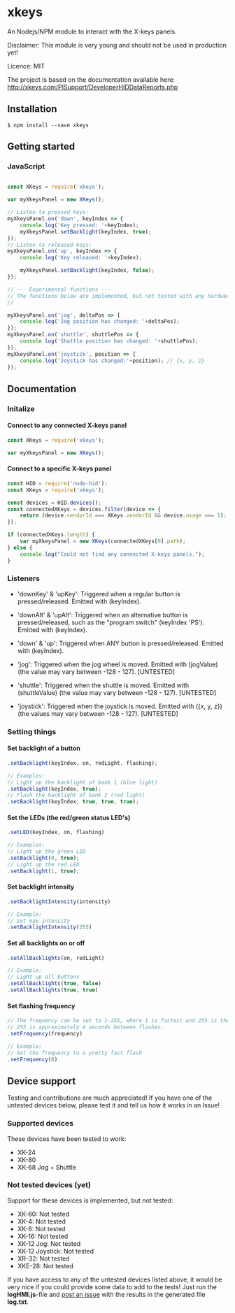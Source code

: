 # xkeys

An Nodejs/NPM module to interact with the X-keys panels.

Disclaimer: This module is very young and should not be used in production yet!

Licence: MIT

The project is based on the documentation available here: http://xkeys.com/PISupport/DeveloperHIDDataReports.php

## Installation

`$ npm install --save xkeys`



## Getting started

### JavaScript

```javascript

const XKeys = require('xkeys');

var myXkeysPanel = new XKeys();

// Listen to pressed keys:
myXkeysPanel.on('down', keyIndex => {
	console.log('Key pressed: '+keyIndex);
	myXkeysPanel.setBacklight(keyIndex, true);
});
// Listen to released keys:
myXkeysPanel.on('up', keyIndex => {
	console.log('Key released: '+keyIndex);

	myXkeysPanel.setBacklight(keyIndex, false);
});

// --- Experimental functions ---
// The functions below are implemented, but not tested with any hardware yet.
//

myXkeysPanel.on('jog', deltaPos => {
	console.log('Jog position has changed: '+deltaPos);
});
myXkeysPanel.on('shuttle', shuttlePos => {
	console.log('Shuttle position has changed: '+shuttlePos);
});
myXkeysPanel.on('joystick', position => {
	console.log('Joystick has changed:'+position); // {x, y, z}
});

```

## Documentation

### Initalize
#### Connect to any connected X-keys panel
```javascript
const XKeys = require('xkeys');

var myXkeysPanel = new XKeys();
```
#### Connect to a specific X-keys panel
```javascript
const HID = require('node-hid');
const XKeys = require('xkeys');

const devices = HID.devices();
const connectedXKeys = devices.filter(device => {
	return (device.vendorId === XKeys.vendorId && device.usage === 1); // Make sure that the usage-property is set to 1
});

if (connectedXKeys.length) {
	var myXkeysPanel = new XKeys(connectedXKeys[0].path);
} else {
	console.log("Could not find any connected X-keys panels.");
}

```

### Listeners

* 'downKey' & 'upKey': Triggered when a regular button is pressed/released. Emitted with (keyIndex).
* 'downAlt' & 'upAlt': Triggered when an alternative button is pressed/released, such as the "program switch" (keyIndex 'PS'). Emitted with (keyIndex).
* 'down' & 'up': Triggered when ANY button is pressed/released. Emitted with (keyIndex).

* 'jog': Triggered when the jog wheel is moved. Emitted with (jogValue) (the value may vary between -128 - 127). [UNTESTED]
* 'shuttle': Triggered when the shuttle is moved. Emitted with (shuttleValue) (the value may vary between -128 - 127). [UNTESTED]
* 'joystick': Triggered when the joystick is moved. Emitted with ({x, y, z}) (the values may vary between -128 - 127). [UNTESTED]


### Setting things
#### Set backlight of a button
```javascript
.setBacklight(keyIndex, on, redLight, flashing);

// Examples:
// Light up the backlight of bank 1 (blue light)
.setBacklight(keyIndex, true);
// Flash the backlight of bank 2 (red light)
.setBacklight(keyIndex, true, true, true);
```

#### Set the LEDs (the red/green status LED's)
```javascript
.setLED(keyIndex, on, flashing)

// Examples:
// Light up the green LED
.setBacklight(0, true);
// Light up the red LED
.setBacklight(1, true);
```

#### Set backlight intensity
```javascript
.setBacklightIntensity(intensity)

// Example:
// Set max intensity
.setBacklightIntensity(255)
```

#### Set all backlights on or off
```javascript
.setAllBacklights(on, redLight)

// Example:
// Light up all buttons
.setAllBacklights(true, false)
.setAllBacklights(true, true)
```

#### Set flashing frequency
```javascript
// The frequency can be set to 1-255, where 1 is fastest and 255 is the slowest.
// 255 is approximately 4 seconds between flashes.
.setFrequency(frequency)

// Example:
// Set the frequency to a pretty fast flash
.setFrequency(8)
```


## Device support

Testing and contributions are much appreciated!
If you have one of the untested devices below, please test it and tell us how it works in an Issue!

### Supported devices
These devices have been tested to work:

* XK-24
* XK-80
* XK-68 Jog + Shuttle

### Not tested devices (yet)

Support for these devices is implemented, but not tested:

* XK-60: Not tested
* XK-4: Not tested
* XK-8: Not tested
* XK-16: Not tested
* XK-12 Jog: Not tested
* XK-12 Joystick: Not tested
* XR-32: Not tested
* XKE-28: Not tested

If you have access to any of the untested devices listed above, it would be very nice if you could provide some data to add to the tests! Just run the **logHMI.js**-file  and [post an issue](issues) with the results in the generated file **log.txt**.
